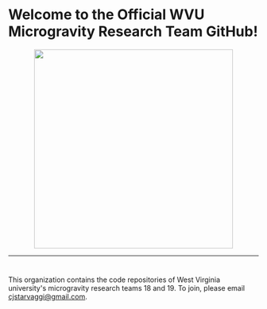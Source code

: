 # Welcome to the Official WVU Microgravity Research Team GitHub!

<div align="center">
<kbd>
<img src="https://i.imgur.com/Uu0jaUg.png" width="400">
</kbd>
</div>

---

# 

This organization contains the code repositories of West Virginia university's microgravity research teams 18 and 19. To join, please email cjstarvaggi@gmail.com.
